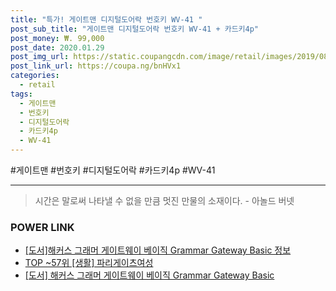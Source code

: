 ```yaml
--- 
title: "특가! 게이트맨 디지털도어락 번호키 WV-41 " 
post_sub_title: "게이트맨 디지털도어락 번호키 WV-41 + 카드키4p" 
post_money: ₩. 99,000 
post_date: 2020.01.29 
post_img_url: https://static.coupangcdn.com/image/retail/images/2019/08/09/16/3/25793d26-2f43-49df-9ce0-2d1cbb53c554.jpg 
post_link_url: https://coupa.ng/bnHVx1 
categories: 
  - retail 
tags: 
  - 게이트맨 
  - 번호키 
  - 디지털도어락 
  - 카드키4p 
  - WV-41 
--- 
```

  #게이트맨 #번호키 #디지털도어락 #카드키4p #WV-41 
<hr> 

> 시간은 말로써 나타낼 수 없을 만큼 멋진 만물의 소재이다. - 아놀드 버넷 


### POWER LINK

* <a href="https://blog.naver.com/sakai111/221773825585" target="_blank">[도서]해커스 그래머 게이트웨이 베이직 Grammar Gateway Basic 정보</a>
* <a href="https://blog.naver.com/an0733/221785372280" target="_blank"> TOP ~57위 [생활] 파리게이츠여성</a>
* <a href="https://blog.naver.com/fasyy4321/221780228188" target="_blank">[도서] 해커스 그래머 게이트웨이 베이직 Grammar Gateway Basic</a>

